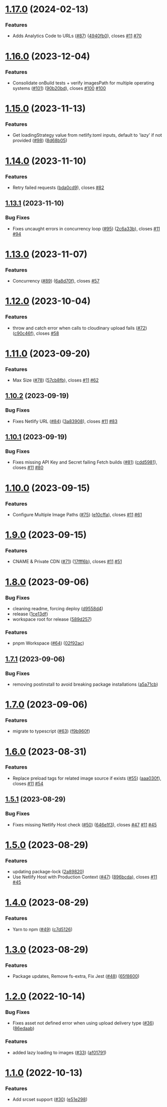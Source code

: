 # [1.17.0](https://github.com/colbyfayock/netlify-plugin-cloudinary/compare/v1.16.0...v1.17.0) (2024-02-13)


### Features

* Adds Analytics Code to URLs ([#87](https://github.com/colbyfayock/netlify-plugin-cloudinary/issues/87)) ([4940fb0](https://github.com/colbyfayock/netlify-plugin-cloudinary/commit/4940fb03386b63aa1e9a44bc9db5d04a183983bf)), closes [#11](https://github.com/colbyfayock/netlify-plugin-cloudinary/issues/11) [#70](https://github.com/colbyfayock/netlify-plugin-cloudinary/issues/70)

# [1.16.0](https://github.com/colbyfayock/netlify-plugin-cloudinary/compare/v1.15.0...v1.16.0) (2023-12-04)


### Features

* Consolidate onBuild tests + verify imagesPath for multiple operating systems ([#101](https://github.com/colbyfayock/netlify-plugin-cloudinary/issues/101)) ([90b20bd](https://github.com/colbyfayock/netlify-plugin-cloudinary/commit/90b20bde822c8190fe760f86dd9fee8591a2e611)), closes [#100](https://github.com/colbyfayock/netlify-plugin-cloudinary/issues/100) [#100](https://github.com/colbyfayock/netlify-plugin-cloudinary/issues/100)

# [1.15.0](https://github.com/colbyfayock/netlify-plugin-cloudinary/compare/v1.14.0...v1.15.0) (2023-11-13)


### Features

* Get loadingStrategy value from netlify.toml inputs, default to 'lazy' if not provided ([#98](https://github.com/colbyfayock/netlify-plugin-cloudinary/issues/98)) ([8d68b05](https://github.com/colbyfayock/netlify-plugin-cloudinary/commit/8d68b05b35edaf641860822a6dad13989a582854))

# [1.14.0](https://github.com/colbyfayock/netlify-plugin-cloudinary/compare/v1.13.1...v1.14.0) (2023-11-10)


### Features

* Retry failed requests ([bda0cd9](https://github.com/colbyfayock/netlify-plugin-cloudinary/commit/bda0cd94da2bc870a943562d43cc47fc17a3ad15)), closes [#82](https://github.com/colbyfayock/netlify-plugin-cloudinary/issues/82)

## [1.13.1](https://github.com/colbyfayock/netlify-plugin-cloudinary/compare/v1.13.0...v1.13.1) (2023-11-10)


### Bug Fixes

* Fixes uncaught errors in concurrency loop ([#95](https://github.com/colbyfayock/netlify-plugin-cloudinary/issues/95)) ([2c6a33b](https://github.com/colbyfayock/netlify-plugin-cloudinary/commit/2c6a33b45da29a4b6a01e3b1630905989df69177)), closes [#11](https://github.com/colbyfayock/netlify-plugin-cloudinary/issues/11) [#94](https://github.com/colbyfayock/netlify-plugin-cloudinary/issues/94)

# [1.13.0](https://github.com/colbyfayock/netlify-plugin-cloudinary/compare/v1.12.0...v1.13.0) (2023-11-07)


### Features

* Concurrency ([#89](https://github.com/colbyfayock/netlify-plugin-cloudinary/issues/89)) ([6a8d70f](https://github.com/colbyfayock/netlify-plugin-cloudinary/commit/6a8d70f923384f4a2ddae66967b8010cff551b01)), closes [#57](https://github.com/colbyfayock/netlify-plugin-cloudinary/issues/57)

# [1.12.0](https://github.com/colbyfayock/netlify-plugin-cloudinary/compare/v1.11.0...v1.12.0) (2023-10-04)


### Features

* throw and catch error when calls to cloudinary upload fails ([#72](https://github.com/colbyfayock/netlify-plugin-cloudinary/issues/72)) ([c90c46f](https://github.com/colbyfayock/netlify-plugin-cloudinary/commit/c90c46ffc9a7ed4bb3c00fa87606f2130cef1596)), closes [#58](https://github.com/colbyfayock/netlify-plugin-cloudinary/issues/58)

# [1.11.0](https://github.com/colbyfayock/netlify-plugin-cloudinary/compare/v1.10.2...v1.11.0) (2023-09-20)


### Features

* Max Size ([#78](https://github.com/colbyfayock/netlify-plugin-cloudinary/issues/78)) ([57cb8fb](https://github.com/colbyfayock/netlify-plugin-cloudinary/commit/57cb8fba2d82ecc234f950dab459574d23dfafae)), closes [#11](https://github.com/colbyfayock/netlify-plugin-cloudinary/issues/11) [#62](https://github.com/colbyfayock/netlify-plugin-cloudinary/issues/62)

## [1.10.2](https://github.com/colbyfayock/netlify-plugin-cloudinary/compare/v1.10.1...v1.10.2) (2023-09-19)


### Bug Fixes

* Fixes Netlify URL ([#84](https://github.com/colbyfayock/netlify-plugin-cloudinary/issues/84)) ([3a83908](https://github.com/colbyfayock/netlify-plugin-cloudinary/commit/3a83908fc921bfec4b2125ed2abd75c243c8d479)), closes [#11](https://github.com/colbyfayock/netlify-plugin-cloudinary/issues/11) [#83](https://github.com/colbyfayock/netlify-plugin-cloudinary/issues/83)

## [1.10.1](https://github.com/colbyfayock/netlify-plugin-cloudinary/compare/v1.10.0...v1.10.1) (2023-09-19)


### Bug Fixes

* Fixes missing API Key and Secret failing Fetch builds ([#81](https://github.com/colbyfayock/netlify-plugin-cloudinary/issues/81)) ([cdd5981](https://github.com/colbyfayock/netlify-plugin-cloudinary/commit/cdd598177824c5a3f753cb045a7fe4d6a29d9207)), closes [#11](https://github.com/colbyfayock/netlify-plugin-cloudinary/issues/11) [#80](https://github.com/colbyfayock/netlify-plugin-cloudinary/issues/80)

# [1.10.0](https://github.com/colbyfayock/netlify-plugin-cloudinary/compare/v1.9.0...v1.10.0) (2023-09-15)


### Features

* Configure Multiple Image Paths ([#75](https://github.com/colbyfayock/netlify-plugin-cloudinary/issues/75)) ([e10cffa](https://github.com/colbyfayock/netlify-plugin-cloudinary/commit/e10cffa3ff269275a2a6ef3ad39cbd5756711ebc)), closes [#11](https://github.com/colbyfayock/netlify-plugin-cloudinary/issues/11) [#61](https://github.com/colbyfayock/netlify-plugin-cloudinary/issues/61)

# [1.9.0](https://github.com/colbyfayock/netlify-plugin-cloudinary/compare/v1.8.0...v1.9.0) (2023-09-15)


### Features

* CNAME & Private CDN ([#71](https://github.com/colbyfayock/netlify-plugin-cloudinary/issues/71)) ([17fff6b](https://github.com/colbyfayock/netlify-plugin-cloudinary/commit/17fff6b87cf69d1e2d37c1c7ddd211afd8aeba33)), closes [#11](https://github.com/colbyfayock/netlify-plugin-cloudinary/issues/11) [#51](https://github.com/colbyfayock/netlify-plugin-cloudinary/issues/51)

# [1.8.0](https://github.com/colbyfayock/netlify-plugin-cloudinary/compare/v1.7.1...v1.8.0) (2023-09-06)


### Bug Fixes

* cleaning readme, forcing deploy ([d9558d4](https://github.com/colbyfayock/netlify-plugin-cloudinary/commit/d9558d4c6d633490517bde2f798f3977e82d16d8))
* release ([1ce13df](https://github.com/colbyfayock/netlify-plugin-cloudinary/commit/1ce13df6402c73308257918013a72a942cd84753))
* workspace root for release ([589d257](https://github.com/colbyfayock/netlify-plugin-cloudinary/commit/589d2575fea20425a942a9ea30a78d06d2a5a2e8))


### Features

* pnpm Workspace ([#64](https://github.com/colbyfayock/netlify-plugin-cloudinary/issues/64)) ([02f92ac](https://github.com/colbyfayock/netlify-plugin-cloudinary/commit/02f92acf001149c9cf229bfb93e455ebd9a68b72))

## [1.7.1](https://github.com/colbyfayock/netlify-plugin-cloudinary/compare/v1.7.0...v1.7.1) (2023-09-06)


### Bug Fixes

* removing postinstall to avoid breaking package installations ([a5a71cb](https://github.com/colbyfayock/netlify-plugin-cloudinary/commit/a5a71cbf99b9f0e085a91ec4d63877c27d2d4dd6))

# [1.7.0](https://github.com/colbyfayock/netlify-plugin-cloudinary/compare/v1.6.0...v1.7.0) (2023-09-06)


### Features

* migrate to typescript ([#63](https://github.com/colbyfayock/netlify-plugin-cloudinary/issues/63)) ([f9b960f](https://github.com/colbyfayock/netlify-plugin-cloudinary/commit/f9b960f45cce8d54b0369a53af4613cb65025d03))

# [1.6.0](https://github.com/colbyfayock/netlify-plugin-cloudinary/compare/v1.5.1...v1.6.0) (2023-08-31)


### Features

* Replace preload tags for related image source if exists ([#55](https://github.com/colbyfayock/netlify-plugin-cloudinary/issues/55)) ([aaa030f](https://github.com/colbyfayock/netlify-plugin-cloudinary/commit/aaa030f2ee71225b1a4b833e9a573ff42d940461)), closes [#11](https://github.com/colbyfayock/netlify-plugin-cloudinary/issues/11) [#54](https://github.com/colbyfayock/netlify-plugin-cloudinary/issues/54)

## [1.5.1](https://github.com/colbyfayock/netlify-plugin-cloudinary/compare/v1.5.0...v1.5.1) (2023-08-29)


### Bug Fixes

* Fixes missing Netlify Host check ([#50](https://github.com/colbyfayock/netlify-plugin-cloudinary/issues/50)) ([646e1f3](https://github.com/colbyfayock/netlify-plugin-cloudinary/commit/646e1f3355530fc5a6b1458a5ef24e409f83c1be)), closes [#47](https://github.com/colbyfayock/netlify-plugin-cloudinary/issues/47) [#11](https://github.com/colbyfayock/netlify-plugin-cloudinary/issues/11) [#45](https://github.com/colbyfayock/netlify-plugin-cloudinary/issues/45)

# [1.5.0](https://github.com/colbyfayock/netlify-plugin-cloudinary/compare/v1.4.0...v1.5.0) (2023-08-29)


### Features

* updating package-lock ([2a89820](https://github.com/colbyfayock/netlify-plugin-cloudinary/commit/2a89820a35a6a2e72395640085c4bf83da11256c))
* Use Netlify Host with Production Context ([#47](https://github.com/colbyfayock/netlify-plugin-cloudinary/issues/47)) ([896bcda](https://github.com/colbyfayock/netlify-plugin-cloudinary/commit/896bcda6f8ceeca2d33bb9463d6a0078db729a6c)), closes [#11](https://github.com/colbyfayock/netlify-plugin-cloudinary/issues/11) [#45](https://github.com/colbyfayock/netlify-plugin-cloudinary/issues/45)

# [1.4.0](https://github.com/colbyfayock/netlify-plugin-cloudinary/compare/v1.3.0...v1.4.0) (2023-08-29)


### Features

* Yarn to npm ([#49](https://github.com/colbyfayock/netlify-plugin-cloudinary/issues/49)) ([c7d5126](https://github.com/colbyfayock/netlify-plugin-cloudinary/commit/c7d5126e2adbb7924b99e95d5fa8a83e83e1c6b5))

# [1.3.0](https://github.com/colbyfayock/netlify-plugin-cloudinary/compare/v1.2.0...v1.3.0) (2023-08-29)


### Features

* Package updates, Remove fs-extra, Fix Jest ([#48](https://github.com/colbyfayock/netlify-plugin-cloudinary/issues/48)) ([65f8600](https://github.com/colbyfayock/netlify-plugin-cloudinary/commit/65f8600e65cbb8dd19feaa597cb8ba32a5d6e57e))

# [1.2.0](https://github.com/colbyfayock/netlify-plugin-cloudinary/compare/v1.1.0...v1.2.0) (2022-10-14)


### Bug Fixes

* Fixes asset not defined error when using upload delivery type ([#36](https://github.com/colbyfayock/netlify-plugin-cloudinary/issues/36)) ([86edaab](https://github.com/colbyfayock/netlify-plugin-cloudinary/commit/86edaab087eb9d185231e83c67cffa72db2db3d1))


### Features

* added lazy loading to images ([#33](https://github.com/colbyfayock/netlify-plugin-cloudinary/issues/33)) ([af01791](https://github.com/colbyfayock/netlify-plugin-cloudinary/commit/af01791786ce8db42435e50e2b1f223e4db4a924))

# [1.1.0](https://github.com/colbyfayock/netlify-plugin-cloudinary/compare/v1.0.3...v1.1.0) (2022-10-13)


### Features

* Add srcset support ([#30](https://github.com/colbyfayock/netlify-plugin-cloudinary/issues/30)) ([e51e298](https://github.com/colbyfayock/netlify-plugin-cloudinary/commit/e51e2981d274f7281d3de848668be65e6777a56e))
